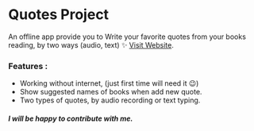 # Quotes Project
An offline app provide you to Write your favorite quotes from your books reading, by two ways (audio, text) ✨ [Visit Website](https://quotes-marker.netlify.app/).

### Features :
- Working without internet, (just first time will need it 😉)
- Show suggested names of books when add new quote.
- Two types of quotes, by audio recording or text typing.



##### I will be happy to contribute with me.
